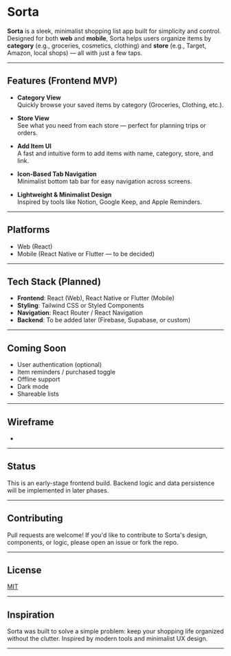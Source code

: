 # Sorta

**Sorta** is a sleek, minimalist shopping list app built for simplicity and control. Designed for both **web** and **mobile**, Sorta helps users organize items by **category** (e.g., groceries, cosmetics, clothing) and **store** (e.g., Target, Amazon, local shops) — all with just a few taps.

---

## Features (Frontend MVP)

- **Category View**  
  Quickly browse your saved items by category (Groceries, Clothing, etc.).

- **Store View**  
  See what you need from each store — perfect for planning trips or orders.

- **Add Item UI**  
  A fast and intuitive form to add items with name, category, store, and link.

- **Icon-Based Tab Navigation**  
  Minimalist bottom tab bar for easy navigation across screens.

- **Lightweight & Minimalist Design**  
  Inspired by tools like Notion, Google Keep, and Apple Reminders.

---

## Platforms

- Web (React)
- Mobile (React Native or Flutter — to be decided)

---

## Tech Stack (Planned)

- **Frontend**: React (Web), React Native or Flutter (Mobile)
- **Styling**: Tailwind CSS or Styled Components
- **Navigation**: React Router / React Navigation
- **Backend**: To be added later (Firebase, Supabase, or custom)

---

## Coming Soon

- User authentication (optional)
- Item reminders / purchased toggle
- Offline support
- Dark mode
- Shareable lists

---

## Wireframe

- 

---

## Status

This is an early-stage frontend build. Backend logic and data persistence will be implemented in later phases.

---

## Contributing

Pull requests are welcome! If you'd like to contribute to Sorta's design, components, or logic, please open an issue or fork the repo.

---

## License

[MIT](LICENSE)

---

## Inspiration

Sorta was built to solve a simple problem: keep your shopping life organized without the clutter. Inspired by modern tools and minimalist UX design.

---



